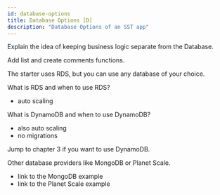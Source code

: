 ```yaml
---
id: database-options
title: Database Options [D]
description: "Database Options of an SST app"
---
```


Explain the idea of keeping business logic separate from the Database.

Add list and create comments functions.

The starter uses RDS, but you can use any database of your choice.

What is RDS and when to use RDS?
- auto scaling

What is DynamoDB and when to use DynamoDB?
- also auto scaling
- no migrations

Jump to chapter 3 if you want to use DynamoDB.

Other database providers like MongoDB or Planet Scale.
- link to the MongoDB example
- link to the Planet Scale example